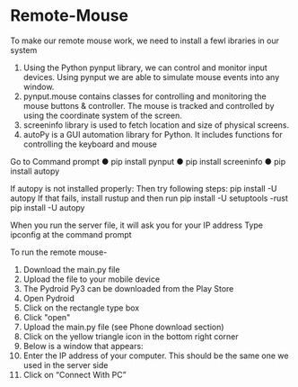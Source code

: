 # Remote-Mouse

To make our remote mouse work, we need to install a fewl ibraries in our system
1. Using the Python pynput library, we can control and monitor input devices. Using pynput we are able to simulate mouse events into any window.
2. pynput.mouse contains classes for controlling and monitoring the mouse buttons & controller. The mouse is tracked and controlled by using the coordinate system of the screen.
3. screeninfo library is used to fetch location and size of physical screens.
4. autoPy is a GUI automation library for Python. It includes functions for controlling the keyboard and mouse

Go to Command prompt
● pip install pynput
● pip install screeninfo
● pip install autopy

If autopy is not installed properly:
Then try following steps:
pip install -U autopy
If that fails, install rustup and then run
pip install -U setuptools -rust
pip install -U autopy

When you run the server file, it will ask you for your IP address
Type ipconfig at the command prompt

To run the remote mouse- 
1. Download the main.py file
2. Upload the file to your mobile device
3. The Pydroid Py3 can be downloaded from the Play Store
4. Open Pydroid
5. Click on the rectangle type box
6. Click "open"
7. Upload the main.py file (see Phone download section)
8. Click on the yellow triangle icon in the bottom right corner
9. Below is a window that appears:
10. Enter the IP address of your computer. This should be the same one we used in the server side
11. Click on “Connect With PC”
